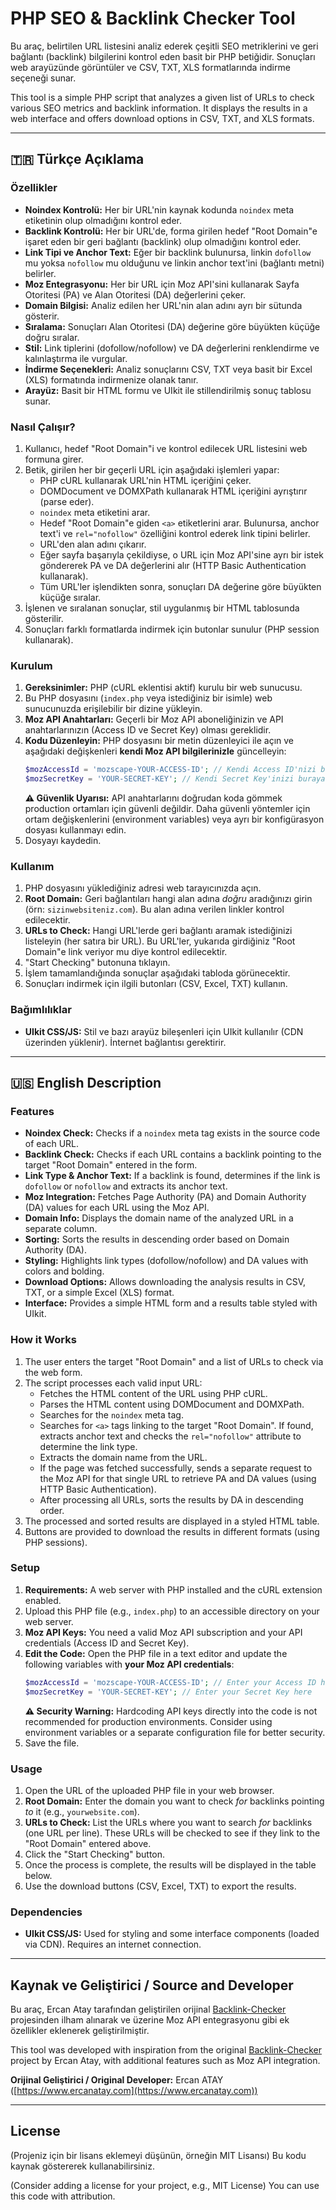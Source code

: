 # PHP SEO & Backlink Checker Tool

Bu araç, belirtilen URL listesini analiz ederek çeşitli SEO metriklerini ve geri bağlantı (backlink) bilgilerini kontrol eden basit bir PHP betiğidir. Sonuçları web arayüzünde görüntüler ve CSV, TXT, XLS formatlarında indirme seçeneği sunar.

This tool is a simple PHP script that analyzes a given list of URLs to check various SEO metrics and backlink information. It displays the results in a web interface and offers download options in CSV, TXT, and XLS formats.

---

## 🇹🇷 Türkçe Açıklama

### Özellikler

* **Noindex Kontrolü:** Her bir URL'nin kaynak kodunda `noindex` meta etiketinin olup olmadığını kontrol eder.
* **Backlink Kontrolü:** Her bir URL'de, forma girilen hedef "Root Domain"e işaret eden bir geri bağlantı (backlink) olup olmadığını kontrol eder.
* **Link Tipi ve Anchor Text:** Eğer bir backlink bulunursa, linkin `dofollow` mu yoksa `nofollow` mu olduğunu ve linkin anchor text'ini (bağlantı metni) belirler.
* **Moz Entegrasyonu:** Her bir URL için Moz API'sini kullanarak Sayfa Otoritesi (PA) ve Alan Otoritesi (DA) değerlerini çeker.
* **Domain Bilgisi:** Analiz edilen her URL'nin alan adını ayrı bir sütunda gösterir.
* **Sıralama:** Sonuçları Alan Otoritesi (DA) değerine göre büyükten küçüğe doğru sıralar.
* **Stil:** Link tiplerini (dofollow/nofollow) ve DA değerlerini renklendirme ve kalınlaştırma ile vurgular.
* **İndirme Seçenekleri:** Analiz sonuçlarını CSV, TXT veya basit bir Excel (XLS) formatında indirmenize olanak tanır.
* **Arayüz:** Basit bir HTML formu ve UIkit ile stillendirilmiş sonuç tablosu sunar.

### Nasıl Çalışır?

1.  Kullanıcı, hedef "Root Domain"i ve kontrol edilecek URL listesini web formuna girer.
2.  Betik, girilen her bir geçerli URL için aşağıdaki işlemleri yapar:
    * PHP cURL kullanarak URL'nin HTML içeriğini çeker.
    * DOMDocument ve DOMXPath kullanarak HTML içeriğini ayrıştırır (parse eder).
    * `noindex` meta etiketini arar.
    * Hedef "Root Domain"e giden `<a>` etiketlerini arar. Bulunursa, anchor text'i ve `rel="nofollow"` özelliğini kontrol ederek link tipini belirler.
    * URL'den alan adını çıkarır.
    * Eğer sayfa başarıyla çekildiyse, o URL için Moz API'sine ayrı bir istek göndererek PA ve DA değerlerini alır (HTTP Basic Authentication kullanarak).
    * Tüm URL'ler işlendikten sonra, sonuçları DA değerine göre büyükten küçüğe sıralar.
3.  İşlenen ve sıralanan sonuçlar, stil uygulanmış bir HTML tablosunda gösterilir.
4.  Sonuçları farklı formatlarda indirmek için butonlar sunulur (PHP session kullanarak).

### Kurulum

1.  **Gereksinimler:** PHP (cURL eklentisi aktif) kurulu bir web sunucusu.
2.  Bu PHP dosyasını (`index.php` veya istediğiniz bir isimle) web sunucunuzda erişilebilir bir dizine yükleyin.
3.  **Moz API Anahtarları:** Geçerli bir Moz API aboneliğinizin ve API anahtarlarınızın (Access ID ve Secret Key) olması gereklidir.
4.  **Kodu Düzenleyin:** PHP dosyasını bir metin düzenleyici ile açın ve aşağıdaki değişkenleri **kendi Moz API bilgilerinizle** güncelleyin:
    ```php
    $mozAccessId = 'mozscape-YOUR-ACCESS-ID'; // Kendi Access ID'nizi buraya girin
    $mozSecretKey = 'YOUR-SECRET-KEY'; // Kendi Secret Key'inizi buraya girin
    ```
    **⚠️ Güvenlik Uyarısı:** API anahtarlarını doğrudan koda gömmek production ortamları için güvenli değildir. Daha güvenli yöntemler için ortam değişkenlerini (environment variables) veya ayrı bir konfigürasyon dosyası kullanmayı edin.
5.  Dosyayı kaydedin.

### Kullanım

1.  PHP dosyasını yüklediğiniz adresi web tarayıcınızda açın.
2.  **Root Domain:** Geri bağlantıları hangi alan adına *doğru* aradığınızı girin (örn: `sizinwebsiteniz.com`). Bu alan adına verilen linkler kontrol edilecektir.
3.  **URLs to Check:** Hangi URL'lerde geri bağlantı aramak istediğinizi listeleyin (her satıra bir URL). Bu URL'ler, yukarıda girdiğiniz "Root Domain"e link veriyor mu diye kontrol edilecektir.
4.  "Start Checking" butonuna tıklayın.
5.  İşlem tamamlandığında sonuçlar aşağıdaki tabloda görünecektir.
6.  Sonuçları indirmek için ilgili butonları (CSV, Excel, TXT) kullanın.

### Bağımlılıklar

* **UIkit CSS/JS:** Stil ve bazı arayüz bileşenleri için UIkit kullanılır (CDN üzerinden yüklenir). İnternet bağlantısı gerektirir.

---

## 🇺🇸 English Description

### Features

* **Noindex Check:** Checks if a `noindex` meta tag exists in the source code of each URL.
* **Backlink Check:** Checks if each URL contains a backlink pointing to the target "Root Domain" entered in the form.
* **Link Type & Anchor Text:** If a backlink is found, determines if the link is `dofollow` or `nofollow` and extracts its anchor text.
* **Moz Integration:** Fetches Page Authority (PA) and Domain Authority (DA) values for each URL using the Moz API.
* **Domain Info:** Displays the domain name of the analyzed URL in a separate column.
* **Sorting:** Sorts the results in descending order based on Domain Authority (DA).
* **Styling:** Highlights link types (dofollow/nofollow) and DA values with colors and bolding.
* **Download Options:** Allows downloading the analysis results in CSV, TXT, or a simple Excel (XLS) format.
* **Interface:** Provides a simple HTML form and a results table styled with UIkit.

### How it Works

1.  The user enters the target "Root Domain" and a list of URLs to check via the web form.
2.  The script processes each valid input URL:
    * Fetches the HTML content of the URL using PHP cURL.
    * Parses the HTML content using DOMDocument and DOMXPath.
    * Searches for the `noindex` meta tag.
    * Searches for `<a>` tags linking to the target "Root Domain". If found, extracts anchor text and checks the `rel="nofollow"` attribute to determine the link type.
    * Extracts the domain name from the URL.
    * If the page was fetched successfully, sends a separate request to the Moz API for that single URL to retrieve PA and DA values (using HTTP Basic Authentication).
    * After processing all URLs, sorts the results by DA in descending order.
3.  The processed and sorted results are displayed in a styled HTML table.
4.  Buttons are provided to download the results in different formats (using PHP sessions).

### Setup

1.  **Requirements:** A web server with PHP installed and the cURL extension enabled.
2.  Upload this PHP file (e.g., `index.php`) to an accessible directory on your web server.
3.  **Moz API Keys:** You need a valid Moz API subscription and your API credentials (Access ID and Secret Key).
4.  **Edit the Code:** Open the PHP file in a text editor and update the following variables with **your Moz API credentials**:
    ```php
    $mozAccessId = 'mozscape-YOUR-ACCESS-ID'; // Enter your Access ID here
    $mozSecretKey = 'YOUR-SECRET-KEY'; // Enter your Secret Key here
    ```
    **⚠️ Security Warning:** Hardcoding API keys directly into the code is not recommended for production environments. Consider using environment variables or a separate configuration file for better security.
5.  Save the file.

### Usage

1.  Open the URL of the uploaded PHP file in your web browser.
2.  **Root Domain:** Enter the domain you want to check *for* backlinks pointing *to* it (e.g., `yourwebsite.com`).
3.  **URLs to Check:** List the URLs where you want to search *for* backlinks (one URL per line). These URLs will be checked to see if they link to the "Root Domain" entered above.
4.  Click the "Start Checking" button.
5.  Once the process is complete, the results will be displayed in the table below.
6.  Use the download buttons (CSV, Excel, TXT) to export the results.

### Dependencies

* **UIkit CSS/JS:** Used for styling and some interface components (loaded via CDN). Requires an internet connection.

---

## Kaynak ve Geliştirici / Source and Developer

Bu araç, Ercan Atay tarafından geliştirilen orijinal [Backlink-Checker](https://github.com/ercanatay/Backlink-Checker) projesinden ilham alınarak ve üzerine Moz API entegrasyonu gibi ek özellikler eklenerek geliştirilmiştir.

This tool was developed with inspiration from the original [Backlink-Checker](https://github.com/ercanatay/Backlink-Checker) project by Ercan Atay, with additional features such as Moz API integration.

**Orijinal Geliştirici / Original Developer:** Ercan ATAY ([https://www.ercanatay.com](https://www.ercanatay.com))

---

## License

(Projeniz için bir lisans eklemeyi düşünün, örneğin MIT Lisansı)
Bu kodu kaynak göstererek kullanabilirsiniz.

(Consider adding a license for your project, e.g., MIT License)
You can use this code with attribution.

